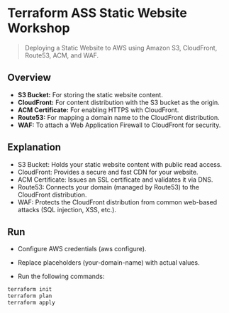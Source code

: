 # Terraform ASS Static Website Workshop

> Deploying a Static Website to AWS using Amazon S3, CloudFront, Route53, ACM, and WAF.


## Overview

- **S3 Bucket:** For storing the static website content.
- **CloudFront:** For content distribution with the S3 bucket as the origin.
- **ACM Certificate:** For enabling HTTPS with CloudFront.
- **Route53:** For mapping a domain name to the CloudFront distribution.
- **WAF:** To attach a Web Application Firewall to CloudFront for security.


## Explanation

- S3 Bucket: Holds your static website content with public read access.
- CloudFront: Provides a secure and fast CDN for your website.
- ACM Certificate: Issues an SSL certificate and validates it via DNS.
- Route53: Connects your domain (managed by Route53) to the CloudFront distribution.
- WAF: Protects the CloudFront distribution from common web-based attacks (SQL injection, XSS, etc.).


## Run

- Configure AWS credentials (aws configure).
- Replace placeholders (your-domain-name) with actual values.

- Run the following commands:

```sh
terraform init
terraform plan
terraform apply
```


